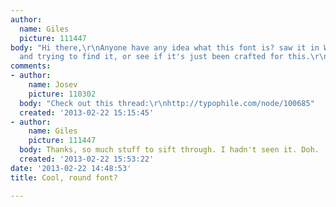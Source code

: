 ```yaml
---
author:
  name: Giles
  picture: 111447
body: "Hi there,\r\nAnyone have any idea what this font is? saw it in Wallpaper magazine
  and trying to find it, or see if it's just been crafted for this.\r\n\r\ncheers\r\nGiles"
comments:
- author:
    name: Josev
    picture: 110302
  body: "Check out this thread:\r\nhttp://typophile.com/node/100685"
  created: '2013-02-22 15:15:45'
- author:
    name: Giles
    picture: 111447
  body: Thanks, so much stuff to sift through. I hadn't seen it. Doh.
  created: '2013-02-22 15:53:22'
date: '2013-02-22 14:48:53'
title: Cool, round font?

---
```

